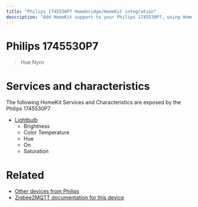 ```yaml
---
title: "Philips 1745530P7 Homebridge/HomeKit integration"
description: "Add HomeKit support to your Philips 1745530P7, using Homebridge, Zigbee2MQTT and homebridge-z2m."
---
```

<!---
This file has been GENERATED using src/docgen/docgen.ts
DO NOT EDIT THIS FILE MANUALLY!
-->
# Philips 1745530P7
> Hue Nyro


# Services and characteristics
The following HomeKit Services and Characteristics are exposed by
the Philips 1745530P7

* [Lightbulb](../../light.md)
  * Brightness
  * Color Temperature
  * Hue
  * On
  * Saturation


# Related
* [Other devices from Philips](../index.md#philips)
* [Zigbee2MQTT documentation for this device](https://www.zigbee2mqtt.io/devices/1745530P7.html)